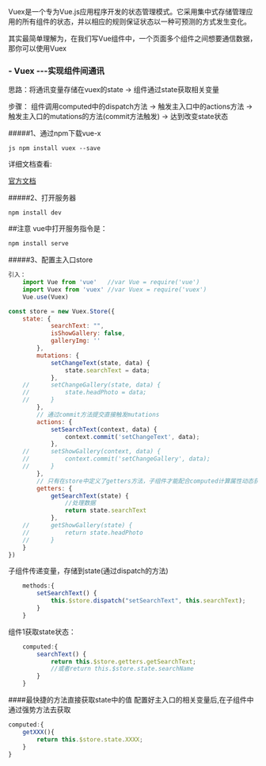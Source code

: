 Vuex是一个专为Vue.js应用程序开发的状态管理模式。它采用集中式存储管理应用的所有组件的状态，并以相应的规则保证状态以一种可预测的方式发生变化。

其实最简单理解为，在我们写Vue组件中，一个页面多个组件之间想要通信数据，那你可以使用Vuex

### - Vuex ---实现组件间通讯

思路：将通讯变量存储在vuex的state -> 组件通过state获取相关变量

步骤：
组件调用computed中的dispatch方法 -> 触发主入口中的actions方法  -> 触发主入口的mutations的方法(commit方法触发) -> 达到改变state状态

#####1、通过npm下载vue-x

``js
npm install vuex --save
``

详细文档查看:

[官方文档](https://vuex.vuejs.org/zh/installation.html)


#####2、打开服务器
```1js
npm install dev
```

##注意
vue中打开服务指令是：

```js
npm install serve
```

#####3、配置主入口store

```js
引入：
	import Vue from 'vue'	//var Vue = require('vue')
	import Vuex from 'vuex'	//var Vuex = require('vuex')
	Vue.use(Vuex)

const store = new Vuex.Store({
	state: {
			searchText: "",
			isShowGallery: false,
			galleryImg: ''
		},
		mutations: {
			setChangeText(state, data) {
				state.searchText = data;
			},
	//		setChangeGallery(state, data) {
	//			state.headPhoto = data;
	//		}
		},
		// 通过commit方法提交直接触发mutations
		actions: {
			setSearchText(context, data) {
				context.commit('setChangeText', data);
			},
	//		setShowGallery(context, data) {
	//			context.commit('setChangeGallery', data);
	//		}
		},
		// 只有在store中定义了getters方法，子组件才能配合computed计算属性动态获取state值
		getters: {
			getSearchText(state) {
				//处理数据
				return state.searchText
			},
	//		getShowGallery(state) {
	//			return state.headPhoto
	//		}
	}
})
```
子组件传递变量，存储到state(通过dispatch的方法)
```js
	methods:{
		setSearchText() {
			this.$store.dispatch("setSearchText", this.searchText);
		}	
	}
```


组件1获取state状态：
```js
	computed:{
		searchText() {
			return this.$store.getters.getSearchText;
			//或者return this.$store.state.searchName
		}
	}
```


####最快捷的方法直接获取state中的值
配置好主入口的相关变量后,在子组件中通过强势方法去获取
```js
computed:{
	getXXX(){
		return this.$store.state.XXXX;
	}
}
```
